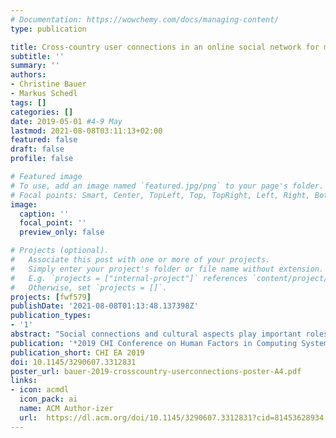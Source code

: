 ```yaml
---
# Documentation: https://wowchemy.com/docs/managing-content/
type: publication

title: Cross-country user connections in an online social network for music
subtitle: ''
summary: ''
authors:
- Christine Bauer
- Markus Schedl
tags: []
categories: []
date: 2019-05-01 #4-9 May
lastmod: 2021-08-08T03:11:13+02:00
featured: false
draft: false
profile: false

# Featured image
# To use, add an image named `featured.jpg/png` to your page's folder.
# Focal points: Smart, Center, TopLeft, Top, TopRight, Left, Right, BottomLeft, Bottom, BottomRight.
image:
  caption: ''
  focal_point: ''
  preview_only: false

# Projects (optional).
#   Associate this post with one or more of your projects.
#   Simply enter your project's folder or file name without extension.
#   E.g. `projects = ["internal-project"]` references `content/project/deep-learning/index.md`.
#   Otherwise, set `projects = []`.
projects: [fwf579]
publishDate: '2021-08-08T01:13:48.137398Z'
publication_types:
- '1'
abstract: "Social connections and cultural aspects play important roles in shaping an individual's preferences. For instance, people tend to select friends with similar music preferences. Furthermore, preferences and friending are influenced by cultural aspects. Recommender systems may benefit from these phenomena by using knowledge about the nature of social ties to better tailor recommendations to an individual. Focusing on the specifities of music preferences, we study user connections on Last.fm---an online social network for music. We identify those countries whose users are mainly connected within the same country, and those countries that are characterized by cross-country user connections. Strong cross-country connection pairs are typically characterized by similar cultural, historic, or linguistic backgrounds, or geographic proximity. The United States, the United Kingdom, and Russia are identified as countries having a large relative amount of user connections from other countries. Our results contribute to understanding the complexity of social ties and how they are reflected in connection behavior, and are a promising source for advancements of personalized systems."
publication: '*2019 CHI Conference on Human Factors in Computing Systems*'
publication_short: CHI EA 2019
doi: 10.1145/3290607.3312831
poster_url: bauer-2019-crosscountry-userconnections-poster-A4.pdf
links: 
- icon: acmdl
  icon_pack: ai
  name: ACM Author-izer
  url:  https://dl.acm.org/doi/10.1145/3290607.3312831?cid=81453628934
---
```

